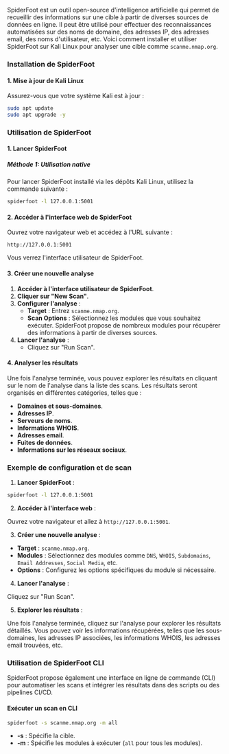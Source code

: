 SpiderFoot est un outil open-source d'intelligence artificielle qui permet de recueillir des informations sur une cible à partir de diverses sources de données en ligne. Il peut être utilisé pour effectuer des reconnaissances automatisées sur des noms de domaine, des adresses IP, des adresses email, des noms d'utilisateur, etc. Voici comment installer et utiliser SpiderFoot sur Kali Linux pour analyser une cible comme `scanme.nmap.org`.

### Installation de SpiderFoot

#### 1. Mise à jour de Kali Linux

Assurez-vous que votre système Kali est à jour :

```bash
sudo apt update
sudo apt upgrade -y
```

### Utilisation de SpiderFoot

#### 1. Lancer SpiderFoot

##### Méthode 1: Utilisation native

Pour lancer SpiderFoot installé via les dépôts Kali Linux, utilisez la commande suivante :

```bash
spiderfoot -l 127.0.0.1:5001
```

#### 2. Accéder à l'interface web de SpiderFoot

Ouvrez votre navigateur web et accédez à l'URL suivante :

```
http://127.0.0.1:5001
```

Vous verrez l'interface utilisateur de SpiderFoot.

#### 3. Créer une nouvelle analyse

1. **Accéder à l'interface utilisateur de SpiderFoot**.
2. **Cliquer sur "New Scan"**.
3. **Configurer l'analyse** :
   - **Target** : Entrez `scanme.nmap.org`.
   - **Scan Options** : Sélectionnez les modules que vous souhaitez exécuter. SpiderFoot propose de nombreux modules pour récupérer des informations à partir de diverses sources.
4. **Lancer l'analyse** :
   - Cliquez sur "Run Scan".

#### 4. Analyser les résultats

Une fois l'analyse terminée, vous pouvez explorer les résultats en cliquant sur le nom de l'analyse dans la liste des scans. Les résultats seront organisés en différentes catégories, telles que :

- **Domaines et sous-domaines**.
- **Adresses IP**.
- **Serveurs de noms**.
- **Informations WHOIS**.
- **Adresses email**.
- **Fuites de données**.
- **Informations sur les réseaux sociaux**.

### Exemple de configuration et de scan

1. **Lancer SpiderFoot** :

```bash
spiderfoot -l 127.0.0.1:5001
```

2. **Accéder à l'interface web** :

Ouvrez votre navigateur et allez à `http://127.0.0.1:5001`.

3. **Créer une nouvelle analyse** :

- **Target** : `scanme.nmap.org`.
- **Modules** : Sélectionnez des modules comme `DNS`, `WHOIS`, `Subdomains`, `Email Addresses`, `Social Media`, etc.
- **Options** : Configurez les options spécifiques du module si nécessaire.

4. **Lancer l'analyse** :

Cliquez sur "Run Scan".

5. **Explorer les résultats** :

Une fois l'analyse terminée, cliquez sur l'analyse pour explorer les résultats détaillés. Vous pouvez voir les informations récupérées, telles que les sous-domaines, les adresses IP associées, les informations WHOIS, les adresses email trouvées, etc.

### Utilisation de SpiderFoot CLI

SpiderFoot propose également une interface en ligne de commande (CLI) pour automatiser les scans et intégrer les résultats dans des scripts ou des pipelines CI/CD.

#### Exécuter un scan en CLI

```bash
spiderfoot -s scanme.nmap.org -m all
```

- **-s** : Spécifie la cible.
- **-m** : Spécifie les modules à exécuter (`all` pour tous les modules).
